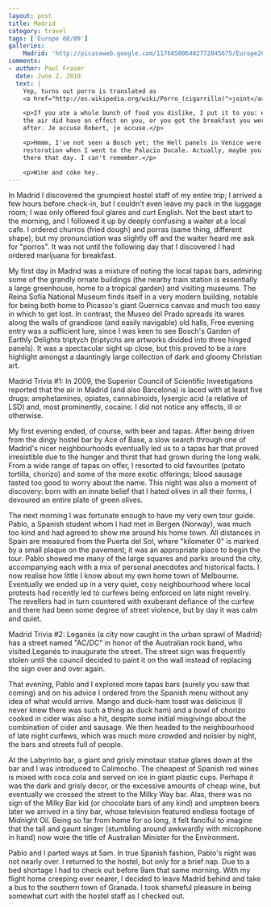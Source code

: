 ```yaml
---
layout: post
title: Madrid
category: travel
tags: ['Europe 08/09']
galleries:
    Madrid: 'http://picasaweb.google.com/117685806402772845675/Europe20082009Madrid?authkey=Gv1sRgCO3X3_e37Kz9KA'
comments:
- author: Paul Fraser
  date: June 2, 2010
  text: |
    Yep, turns out porro is translated as
    <a href="http://es.wikipedia.org/wiki/Porro_(cigarrillo)">joint</a>.</p>

    <p>If you ate a whole bunch of food you dislike, I put it to you: either
    the air did have an effect on you, or you got the breakfast you were
    after. Je accuse Robert, je accuse.</p>

    <p>Hmmm, I've not seen a Bosch yet; the Hell panels in Venice were out for
    restoration when I went to the Palacio Ducale. Actually, maybe you were
    there that day. I can't remember.</p>

    <p>Wine and coke hey.
---
```


In Madrid I discovered the grumpiest hostel staff of my entire trip; I arrived
a few hours before check-in, but I couldn't even leave my pack in the luggage
room; I was only offered foul glares and curt English.
Not the best start to the morning, and I followed it up by deeply confusing a
waiter at a local cafe.
I ordered churros (fried dough) and porras (same thing, different shape), but
my pronunciation was slightly off and the waiter heard me ask for "porros".
It was not until the following day that I discovered I had ordered marijuana
for breakfast.

My first day in Madrid was a mixture of noting the local tapas bars, admiring
some of the grandly ornate buildings (the nearby train station is essentially
a large greenhouse, home to a tropical garden) and visiting museums.
The Reina Sofía National Museum finds itself in a very modern building,
notable for being both home to Picasso's giant Guernica canvas and much too
easy in which to get lost.
In contrast, the Museo del Prado spreads its wares along the walls of
grandiose (and easily navigable) old halls, Free evening entry was a
sufficient lure, since I was keen to see Bosch's Garden of Earthly Delights
triptych (triptychs are artworks divided into three hinged panels).
It was a spectacular sight up close, but this proved to be a rare highlight
amongst a dauntingly large collection of dark and gloomy Christian art.

Madrid Trivia #1: In 2009, the Superior Council of Scientific Investigations
reported that the air in Madrid (and also Barcelona) is laced with at least
five drugs: amphetamines, opiates, cannabinoids, lysergic acid (a relative of
LSD) and, most prominently, cocaine.
I did not notice any effects, ill or otherwise.

My first evening ended, of course, with beer and tapas.
After being driven from the dingy hostel bar by Ace of Base, a slow search
through one of Madrid's nicer neighbourhoods eventually led us to a tapas bar
that proved irresistible due to the hunger and thirst that had grown during
the long walk.
From a wide range of tapas on offer, I resorted to old favourites (potato
tortilla, chorizo) and some of the more exotic offerings; blood sausage tasted
too good to worry about the name.
This night was also a moment of discovery: born with an innate belief that I
hated olives in all their forms, I devoured an entire plate of green olives.

The next morning I was fortunate enough to have my very own tour guide.
Pablo, a Spanish student whom I had met in Bergen (Norway), was much too kind
and had agreed to show me around his home town.
All distances in Spain are measured from the Puerta del Sol, where "kilometer
0" is marked by a small plaque on the pavement; it was an appropriate place to
begin the tour.
Pablo showed me many of the large squares and parks around the city,
accompanying each with a mix of personal anecdotes and historical facts.
I now realise how little I know about my own home town of Melbourne.
Eventually we ended up in a very quiet, cosy neighbourhood where local
protests had recently led to curfews being enforced on late night revelry.
The revellers had in turn countered with exuberant defiance of the curfew and
there had been some degree of street violence, but by day it was calm and
quiet.

Madrid Trivia #2: Leganés (a city now caught in the urban sprawl of Madrid)
has a street named "AC/DC" in honor of the Australian rock band, who visited
Leganés to inaugurate the street.
The street sign was frequently stolen until the council decided to paint it
on the wall instead of replacing the sign over and over again.

That evening, Pablo and I explored more tapas bars (surely you saw that
coming) and on his advice I ordered from the Spanish menu without any idea of
what would arrive.
Mango and duck-ham toast was delicious (I never knew there was such a thing
as duck ham) and a bowl of chorizo cooked in cider was also a hit, despite
some initial misgivings about the combination of cider and sausage.
We then headed to the neighbourhood of late night curfews, which was much
more crowded and noisier by night, the bars and streets full of people.

At the Labyrinto bar, a giant and grisly minotaur statue glares down at the
bar and I was introduced to Calimocho.
The cheapest of Spanish red wines is mixed with coca cola and served on ice in
giant plastic cups.
Perhaps it was the dark and grisly decor, or the excessive amounts of cheap
wine, but eventually we crossed the street to the Milky Way bar.
Alas, there was no sign of the Milky Bar kid (or chocolate bars of any kind)
and umpteen beers later we arrived in a tiny bar, whose television featured
endless footage of Midnight Oil.
Being so far from home for so long, it felt fanciful to imagine that the tall
and gaunt singer (stumbling around awkwardly with microphone in hand) now wore
the title of Australian Minister for the Environment.

Pablo and I parted ways at 5am.
In true Spanish fashion, Pablo's night was not nearly over.
I returned to the hostel, but only for a brief nap.
Due to a bed shortage I had to check out before 9am that same morning.
With my flight home creeping ever nearer, I decided to leave Madrid behind and
take a bus to the southern town of Granada.
I took shameful pleasure in being somewhat curt with the hostel staff as I
checked out.
